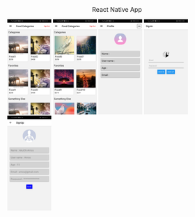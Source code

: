 <div align="center" width="100%">React Native App</div>
<p float="left">
<img src="https://github.com/Prom12/AwesomeProject/blob/master/assets/Screenshot/categories.jpg" alt="alt text" width="20%" height="50%">
<img src="https://github.com/Prom12/AwesomeProject/blob/master/assets/Screenshot/categories1.jpg" alt="alt text" width="20%" height="50%">
<img src="https://github.com/Prom12/AwesomeProject/blob/master/assets/Screenshot/profile.jpg" alt="alt text" width="20%" height="50%">
<img src="https://github.com/Prom12/AwesomeProject/blob/master/assets/Screenshot/signin.jpg" alt="alt text" width="20%" height="50%">
<img src="https://github.com/Prom12/AwesomeProject/blob/master/assets/Screenshot/signup.jpg" alt="alt text" width="20%" height="50%">
</p>
